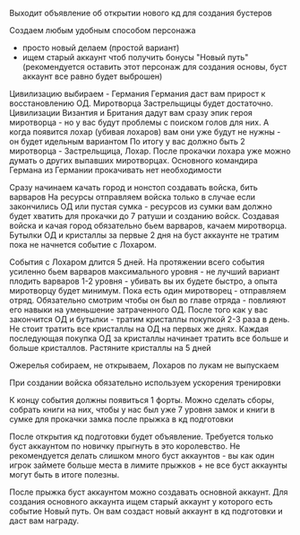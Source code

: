 
Выходит объявление об открытии нового кд для создания бустеров

Создаем любым удобным способом персонажа
- просто новый делаем (простой вариант)
- ищем старый аккаунт чтоб получить бонусы "Новый путь" (рекомендуется оставить этот персонаж для создания основы, буст аккаунт все равно будет выброшен)

Цивилизацию выбираем - Германия
Германия даст вам прирост к восстановлению ОД. Миротворца Застрельщицы будет достаточно.
Цивилизации Византия и Британия дадут вам сразу эпик героя миротворца - но у вас будут проблемы с поиском голов для них. А когда появится лохар (убивая лохаров) вам они уже будут не нужны - он будет идельным вариантом
По итогу у вас должно быть 2 миротворца - Застрельщица, Лохар. После прокачки лохара уже можно думать о других выпавших миротворцах. Основного командира Германа из Германии прокачивать нет необходимости

Сразу начинаем качать город и нонстоп создавать войска, бить варваров
На ресурсы отправляем войска только в случае если закончились ОД или пустая сумка - ресурсов из сумки вам должно будет хватить для прокачки до 7 ратуши и созданию войск.
Создавая войска и качая город обязательно бьем варваров, качаем миротворца.
Бутылки ОД и кристаллы за первые 2 дня на буст аккаунте не тратим пока не начнется событие с Лохаром.

События с Лохаром длится 5 дней. На протяжении всего события усиленно бьем варваров максимального уровня - не лучший вариант плодить варваров 1-2 уровня - убивать вы их будете быстро, а опыта миротворцу будет минимум.
Пока есть один миротворец - отправляем отряд. Обязательно смотрим чтобы он был во главе отряда - повлияют его навыки на уменьшение затраченного ОД.
После того как у вас закончится ОД и бутылки - тратим кристаллы покупкой 2-3 раза в день. Не стоит тратить все кристаллы на ОД на первых же днях. Каждая последующая покупка ОД за кристаллы начинает тратить все больше и больше кристаллов. Растяните кристаллы на 5 дней

Ожерелья собираем, не открываем, Лохаров по лукам не выпускаем

При создании войска обязательно используем ускорения тренировки

К концу события должны появиться 1 форты. Можно сделать сборы, собрать книги на них, чтобы у нас был уже 7 уровня замок и книги в сумке для прокачки замка после прыжка в кд подготовки


После открытия кд подготовки будет объявление.
Требуется только буст аккаунтом по новичку прыгнуть в это королевство. Не рекомендуется делать слишком много буст аккаунтов - вы как один игрок займете больше места в лимите прыжков + не все буст аккаунты могут быть в итоге полезны.

После прыжка буст аккаунтом можно создавать основной аккаунт.
Для создания основного аккаунта ищем старый аккаунт у которого есть событие Новый путь. Он вам создаст новый аккаунт в кд подготовки и даст вам награду.


